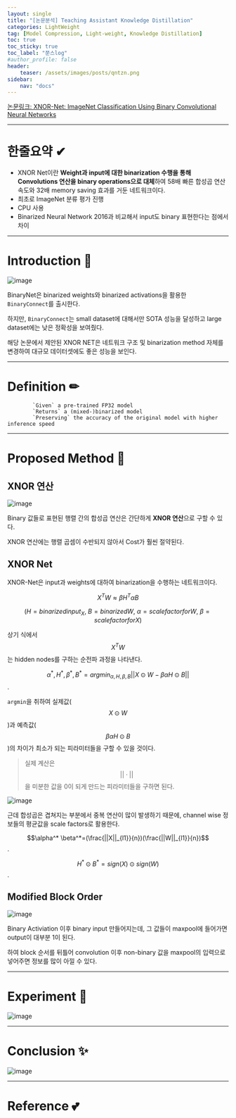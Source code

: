 ```yaml
---
layout: single
title: "[논문분석] Teaching Assistant Knowledge Distillation"
categories: LightWeight
tag: [Model Compression, Light-weight, Knowledge Distillation]
toc: true
toc_sticky: true
toc_label: "쭌스log"
#author_profile: false
header:
    teaser: /assets/images/posts/qntzn.png
sidebar:
    nav: "docs"
---
```


[논문링크: XNOR-Net: ImageNet Classification Using Binary Convolutional Neural Networks](https://arxiv.org/abs/1603.05279)

****
# 한줄요약 ✔
- XNOR Net이란 **Weight과 input에 대한 binarization 수행을 통해 Convolutions 연산을 binary operations으로 대체**하여 58배 빠른 합성곱 연산 속도와 32배 memory saving 효과를 거둔 네트워크이다.
- 최초로 ImageNet 분류 평가 진행
- CPU 사용
- Binarized Neural Network 2016과 비교해서 input도 binary 표현한다는 점에서 차이

****
# Introduction 🙌
![image](https://user-images.githubusercontent.com/39285147/218665627-4e7bdfd9-c7b4-42a2-ae73-a87442b56267.png)

BinaryNet은 binarized weights와 binarized activations을 활용한 `BinaryConnect`를 출시한다.

하지만, `BinaryConnect`는 small dataset에 대해서만 SOTA 성능을 달성하고 large dataset에는 낮은 정확성을 보여줬다.

해당 논문에서 제안된 XNOR NET은 네트워크 구조 및 binarization method 자체를 변경하여 대규모 데이터셋에도 좋은 성능을 보인다.

****
# Definition ✏
            `Given` a pre-trained FP32 model
            `Returns` a (mixed-)binarized model
            `Preserving` the accuracy of the original model with higher inference speed

****
# Proposed Method 🧿
## XNOR 연산
![image](https://user-images.githubusercontent.com/39285147/218667767-97aa66a1-83a9-4266-8c2a-048f823de249.png)

Binary 값들로 표현된 행렬 간의 합성곱 연산은 간단하게 **XNOR 연산**으로 구할 수 있다.

XNOR 연산에는 행렬 곱셈이 수반되지 않아서 Cost가 훨씬 절약된다.

## XNOR Net
XNOR-Net은 input과 weights에 대하여 binarization을 수행하는 네트워크이다.

$$X^TW\approx \beta H^T \alpha B$$

$$(H=binarized input_X,\ B = binarized W,\ \alpha= scale factor for W,\ \beta=scale factor for X)$$

상기 식에서 $$X^TW$$는 hidden nodes를 구하는 순전파 과정을 나타낸다.

$$\alpha^*,H^*,\beta^*,B^*=argmin_{\alpha,H,\beta,B}||X\odot W-\beta \alpha H \odot B||$$.

`argmin`을 취하여 실제값($$X\odot W$$)과 예측값($$\beta \alpha H \odot B$$)의 차이가 최소가 되는 피라미터들을 구할 수 있을 것이다.

> 실제 계산은 $$||\cdot||$$을 미분한 값을 0이 되게 만드는 피라미터들을 구하면 된다.

![image](https://user-images.githubusercontent.com/39285147/218670838-6a159169-6fe1-4750-8771-549d877e60ef.png)

근데 합성곱은 겹쳐지는 부분에서 중복 연산이 많이 발생하기 때문에, channel wise 정보들의 평균값을 scale factors로 활용한다.

$$\alpha^* \beta^*=(\frac{||X||_{l1}}{n})(\frac{||W||_{l1}}{n})$$.

$$H^*\odot B^*=sign(X) \odot sign(W)$$.

## Modified Block Order
![image](https://user-images.githubusercontent.com/39285147/218672068-70c43d4c-65d9-478e-8df0-863778af3e52.png)

Binary Activiation 이후 binary input 만들어지는데, 그 값들이 maxpool에 들어가면 output이 대부분 1이 된다.

하여 block 순서를 뒤틀어 convolution 이후 non-binary 값을 maxpool의 입력으로 넣어주면 정보를 많이 아낄 수 있다.

****
# Experiment 👀
![image](https://user-images.githubusercontent.com/39285147/218671986-23680735-2957-4e5b-8468-04d680afa3d4.png)

****
# Conclusion ✨
![image](https://user-images.githubusercontent.com/39285147/218671945-067d603d-3adc-425f-ab01-27b1cd83c26e.png)

****
# Reference 💕